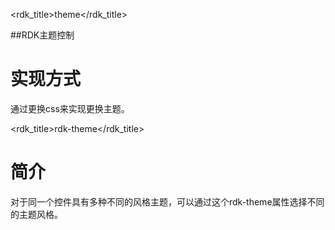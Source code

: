 <rdk_title>theme</rdk_title>

##RDK主题控制

# 实现方式 #
通过更换css来实现更换主题。


<rdk_title>rdk-theme</rdk_title>

# 简介 #
对于同一个控件具有多种不同的风格主题，可以通过这个rdk-theme属性选择不同的主题风格。


